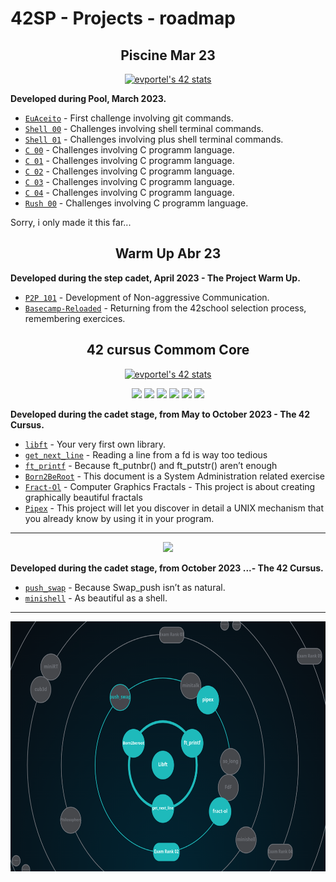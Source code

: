 # 42SP - Projects - roadmap

<h2 align="center">
	Piscine Mar 23
</h2>

<p align="center">
	<a href="https://github.com/JaeSeoKim/badge42"><img src="https://badge42.vercel.app/api/v2/clgz3vp5u001608l5gzuhclek/stats?cursusId=9&coalitionId=undefined" alt="evportel's 42 stats" /></a>
</p>

<strong>Developed during Pool, March 2023.</strong><br>

* [`EuAceito`](https://github.com/evertonportela/42cursus-Piscine-C/tree/main/0.%20euaceito)	- First challenge involving git commands.
* [`Shell 00`](https://github.com/evertonportela/42cursus-Piscine-C/tree/main/1.%20shell00/)	- Challenges involving shell terminal commands.
* [`Shell 01`](https://github.com/evertonportela/42cursus-Piscine-C/tree/main/2.%20shell01/)	- Challenges involving plus shell terminal commands.
* [`C 00`](https://github.com/evertonportela/42cursus-Piscine-C/tree/main/3.%20C00/)	- Challenges involving C programm language.
* [`C 01`](https://github.com/evertonportela/42cursus-Piscine-C/tree/main/4.%20C01/)	- Challenges involving C programm language.
* [`C 02`](https://github.com/evertonportela/42cursus-Piscine-C/tree/main/5.%20C02/)	- Challenges involving C programm language.
* [`C 03`](https://github.com/evertonportela/42cursus-Piscine-C/tree/main/6.%20C03/)	- Challenges involving C programm language.
* [`C 04`](https://github.com/evertonportela/42cursus-Piscine-C/tree/main/7.%20C04/)	- Challenges involving C programm language.
* [`Rush 00`](https://github.com/evertonportela/42cursus-Piscine-C/tree/main/Rush00/)	- Challenges involving C programm language.
<p>Sorry, i only made it this far...</p>


<h2 align="center">
	Warm Up Abr 23
</h2>

<strong>Developed during the step cadet, April 2023 - The Project Warm Up.</strong><br>

* [`P2P 101`](#)	- Development of Non-aggressive Communication.
* [`Basecamp-Reloaded`](https://github.com/evertonportela/42cursus-00-Warm-Up/tree/main/Basecamp-Reloaded)	- Returning from the 42school selection process, remembering exercices.

<h2 align="center">
	42 cursus Commom Core
</h2>
<p align="center">
	<a href="https://profile.intra.42.fr/users/evportel"><img src="https://game.42sp.org.br/static/assets/achievements/phase_onee.png" alt="evportel's 42 stats" /></a>
</p>
<p align="center">
	<a href="#"><img src="https://game.42sp.org.br/static/assets/achievements/libftm.png" width="100px"/></a>
	<a href="#"><img src="https://game.42sp.org.br/static/assets/achievements/get_next_linee.png" width="100px"/></a>
	<a href="#"><img src="https://game.42sp.org.br/static/assets/achievements/ft_printfe.png" width="100px"/></a>
	<a href="#"><img src="https://game.42sp.org.br/static/assets/achievements/born2berootm.png" width="100px"/></a>
	<a href="#"><img src="https://game.42sp.org.br/static/assets/achievements/fract-olm.png" width="100px"/></a>
	<a href="#"><img src="https://game.42sp.org.br/static/assets/achievements/pipexe.png" width="100px"/></a>
</p>

<strong>Developed during the cadet stage, from May to October 2023 - The 42 Cursus.</strong><br>

* [`libft`](https://github.com/evertonportela/42cursus-01-Libft/tree/main)	- Your very first own library.
* [`get_next_line`](https://github.com/evertonportela/42cursus-02-Get-Next-Line/tree/master)	- Reading a line from a fd is way too tedious
* [`ft_printf`](https://github.com/evertonportela/42cursus-03-FT-Printf/tree/master)	- Because ft_putnbr() and ft_putstr() aren’t enough
* [`Born2BeRoot`](https://github.com/evertonportela/42cursus-04-Born2BeRoot/tree/master)	- This document is a System Administration related exercise
* [`Fract-Ol`](https://github.com/evertonportela/42cursus-05-Fract-ol/tree/master)	- Computer Graphics Fractals - This project is about creating graphically beautiful fractals
* [`Pipex`](https://github.com/evertonportela/42cursus-05-Fract-ol/tree/master)	-  This project will let you discover in detail a UNIX mechanism that you already know by using it in your program. 

----
<!--
<p align="center">
	<a href="https://profile.intra.42.fr/users/evportel"><img src="https://game.42sp.org.br/static/assets/achievements/phase_onee.png" alt="evportel's 42 stats" /></a>
</p>
<p align="center">
	<a href="#"><img src="https://game.42sp.org.br/static/assets/achievements/.png" width="70px"/></a>
</p>
-->
<p align="center">
	<a href="#"><img src="https://game.42sp.org.br/static/assets/achievements/push_swapn.png" width="100px"/></a>
</p>

<strong>Developed during the cadet stage, from October 2023 ...- The 42 Cursus.</strong><br>

* [`push_swap`](https://github.com/evertonportela/42cursus-01-Libft/tree/main)	- Because Swap_push isn’t as natural.
* [`minishell`](https://github.com/evertonportela/42cursus-02-Get-Next-Line/tree/master)	- As beautiful as a shell.

<!-- * [`ft_printf`](https://github.com/evertonportela/42cursus-03-FT-Printf/tree/master)	- Because ft_putnbr() and ft_putstr() aren’t enough 
* [`Born2BeRoot`](https://github.com/evertonportela/42cursus-04-Born2BeRoot/tree/master)	- This document is a System Administration related exercise
* [`Fract-Ol`](https://github.com/evertonportela/42cursus-05-Fract-ol/tree/master)	- Computer Graphics Fractals - This project is about creating graphically beautiful fractals
* [`Pipex`](https://github.com/evertonportela/42cursus-05-Fract-ol/tree/master)	-  This project will let you discover in detail a UNIX mechanism that you already know by using it in your program. 
-->
----
<p align="center">
	<a href="https://profile.intra.42.fr/users/evportel">
		<img height="400px" src="assets/intra_holy_graph.png"/>
	</a>
</p>
<!-- comment * [`born2beroot`](#)	- This document is a System Administration related exercise -->

<!-- Inserir novo submodulo
** git submodule add git@github.com:evertonportela/42cursus-03-FT-Printf.git nome-pasta-meu-submodule -->

<!-- Atualizar submodulo existente, dentro do repositório desejado, fazer um pull
** git pull origin main -->
